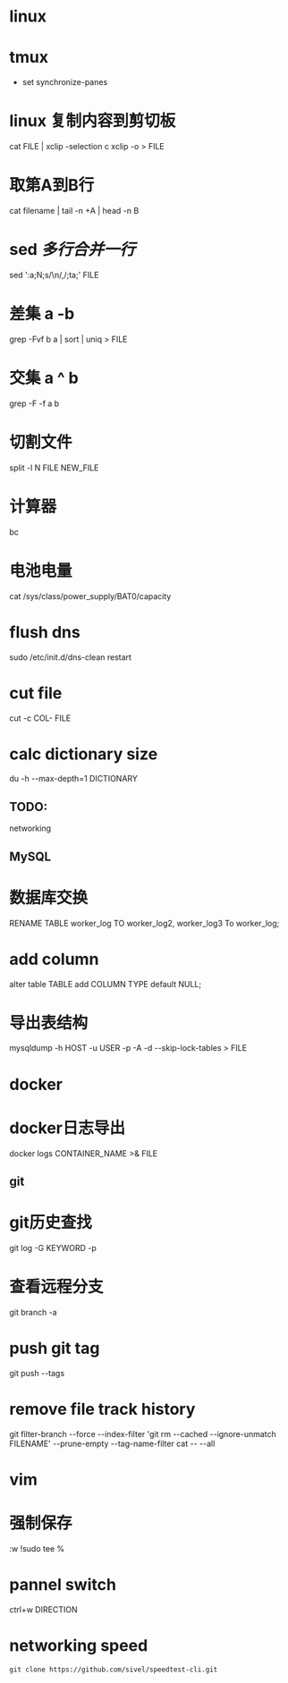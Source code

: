 # linux
# tmux
- set synchronize-panes 

# linux 复制内容到剪切板
cat FILE | xclip -selection c
xclip -o > FILE

# 取第A到B行 
cat filename | tail -n +A | head -n B

# sed *多行合并一行*
sed ':a;N;s/\n/,/;ta;' FILE

# 差集 a -b 
grep -Fvf b a | sort | uniq > FILE

# 交集 a ^ b
grep -F -f a b

# 切割文件
split -l N FILE NEW_FILE

# 计算器 
bc

# 电池电量
cat /sys/class/power_supply/BAT0/capacity

# flush dns
sudo /etc/init.d/dns-clean restart

# cut file
cut -c COL- FILE

# calc dictionary size
du -h --max-depth=1 DICTIONARY


## TODO:
networking


## MySQL
# 数据库交换
RENAME TABLE worker_log TO worker_log2, worker_log3 To worker_log;

# add column
alter table TABLE add COLUMN TYPE default NULL;

# 导出表结构
mysqldump -h HOST -u USER -p -A -d --skip-lock-tables > FILE


# docker
# docker日志导出
docker logs CONTAINER_NAME >& FILE


## git
# git历史查找
git log -G KEYWORD -p

# 查看远程分支
git branch -a

# push git tag
git push --tags

# remove file track history
git filter-branch --force --index-filter 'git rm --cached --ignore-unmatch FILENAME' --prune-empty --tag-name-filter cat -- --all


# vim
# 强制保存
:w !sudo tee %

# pannel switch
ctrl+w DIRECTION


# networking speed
```
git clone https://github.com/sivel/speedtest-cli.git
```
